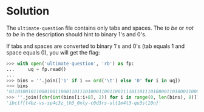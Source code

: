 # Solution

The `ultimate-question` file contains only tabs and spaces. The _to be_ or _not to be_ in the description should hint to binary 1's and 0's.

If tabs and spaces are converted to binary 1's and 0's (tab equals 1 and space equals 0), you will get the flag:
```python
>>> with open('ultimate-question', 'rb') as fp:
...     uq = fp.read()
... 
>>> bins = ''.join(['1' if i == ord('\t') else '0' for i in uq])
>>> bins
'01101001011000100110001101110100011001100111101101110100001101000110001001111010001011010111011001110011001011010111001101110000001101000110001100110011011110100101111101110100011010000011001101011111001100000110111001101100011110010010110101100011001100000110010000110011011100100111001100101101011101010110110001110100001100010110110100110100011101000011001100101101011100010111010100110011011100110111010000110001001100000110111001111101'
>>> ''.join([chr(int(bins[i:i+8], 2)) for i in range(0, len(bins), 8)])
'ibctf{t4bz-vs-sp4c3z_th3_0nly-c0d3rs-ult1m4t3-qu3st10n}'
```
